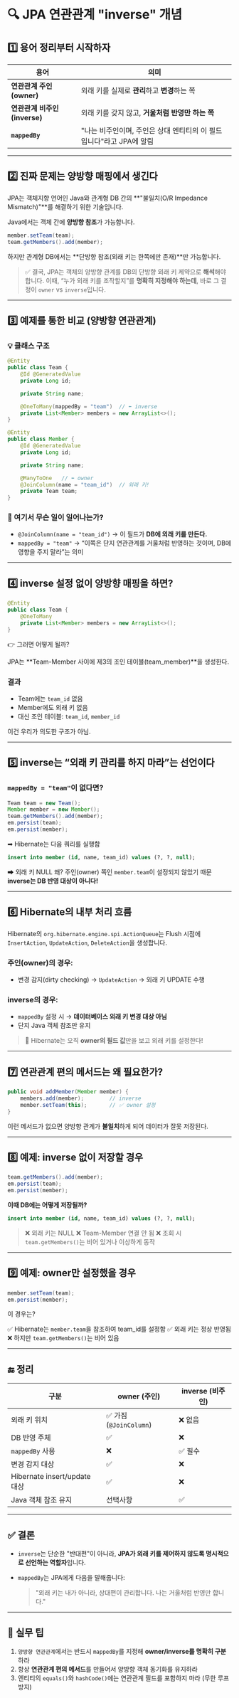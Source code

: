 # 🔍 JPA 연관관계 "inverse" 개념

## 1️⃣ 용어 정리부터 시작하자

| 용어                    | 의미                                        |
| --------------------- | ----------------------------------------- |
| **연관관계 주인(owner)**    | 외래 키를 실제로 **관리**하고 **변경**하는 쪽             |
| **연관관계 비주인(inverse)** | 외래 키를 갖지 않고, **거울처럼 반영만 하는 쪽**            |
| **`mappedBy`**        | "나는 비주인이며, 주인은 상대 엔티티의 이 필드입니다"라고 JPA에 알림 |

---

## 2️⃣ 진짜 문제는 **양방향 매핑**에서 생긴다

JPA는 객체지향 언어인 Java와 관계형 DB 간의 \*\*"불일치(O/R Impedance Mismatch)"\*\*를 해결하기 위한 기술입니다.

Java에서는 객체 간에 **양방향 참조**가 가능합니다.

```java
member.setTeam(team);
team.getMembers().add(member);
```

하지만 관계형 DB에서는 \*\*단방향 참조(외래 키는 한쪽에만 존재)\*\*만 가능합니다.

> ✅ 결국, JPA는 객체의 양방향 관계를 DB의 단방향 외래 키 제약으로 **해석**해야 합니다.
> 이때, “누가 외래 키를 조작할지”를 **명확히 지정해야 하는데**,
> 바로 그 결정이 `owner` vs `inverse`입니다.

---

## 3️⃣ 예제를 통한 비교 (양방향 연관관계)

### 💡 클래스 구조

```java
@Entity
public class Team {
    @Id @GeneratedValue
    private Long id;

    private String name;

    @OneToMany(mappedBy = "team")  // ⬅ inverse
    private List<Member> members = new ArrayList<>();
}
```

```java
@Entity
public class Member {
    @Id @GeneratedValue
    private Long id;

    private String name;

    @ManyToOne   // ⬅ owner
    @JoinColumn(name = "team_id")  // 외래 키!
    private Team team;
}
```

### 🔄 여기서 무슨 일이 일어나는가?

* `@JoinColumn(name = "team_id")` → 이 필드가 **DB에 외래 키를 만든다.**
* `mappedBy = "team"` → “이쪽은 단지 연관관계를 거울처럼 반영하는 것이며, DB에 영향을 주지 말라”는 의미

---

## 4️⃣ inverse 설정 없이 양방향 매핑을 하면?

```java
@Entity
public class Team {
    @OneToMany
    private List<Member> members = new ArrayList<>();
}
```

👉 그러면 어떻게 될까?

JPA는 \*\*Team-Member 사이에 제3의 조인 테이블(team\_member)\*\*을 생성한다.

### 결과

* Team에는 `team_id` 없음
* Member에도 외래 키 없음
* 대신 조인 테이블: `team_id`, `member_id`

이건 우리가 의도한 구조가 아님.

---

## 5️⃣ inverse는 “외래 키 관리를 하지 마라”는 선언이다

### `mappedBy = "team"`이 없다면?

```java
Team team = new Team();
Member member = new Member();
team.getMembers().add(member);
em.persist(team);
em.persist(member);
```

➡ Hibernate는 다음 쿼리를 실행함

```sql
insert into member (id, name, team_id) values (?, ?, null);
```

➡ 외래 키 NULL
왜? 주인(owner) 쪽인 `member.team`이 설정되지 않았기 때문
**inverse는 DB 반영 대상이 아니다!**

---

## 6️⃣ Hibernate의 내부 처리 흐름

Hibernate의 `org.hibernate.engine.spi.ActionQueue`는 Flush 시점에 `InsertAction`, `UpdateAction`, `DeleteAction`을 생성합니다.

### 주인(owner)의 경우:

* 변경 감지(dirty checking) → `UpdateAction` → 외래 키 UPDATE 수행

### inverse의 경우:

* `mappedBy` 설정 시 → **데이터베이스 외래 키 변경 대상 아님**
* 단지 Java 객체 참조만 유지

> 🔧 Hibernate는 오직 **owner의 필드 값**만을 보고 외래 키를 설정한다!

---

## 7️⃣ 연관관계 편의 메서드는 왜 필요한가?

```java
public void addMember(Member member) {
    members.add(member);        // inverse
    member.setTeam(this);       // ✅ owner 설정
}
```

이런 메서드가 없으면 양방향 관계가 **불일치**하게 되어 데이터가 잘못 저장된다.

---

## 8️⃣ 예제: inverse 없이 저장할 경우

```java
team.getMembers().add(member);
em.persist(team);
em.persist(member);
```

**이때 DB에는 어떻게 저장될까?**

```sql
insert into member (id, name, team_id) values (?, ?, null);
```

> ❌ 외래 키는 NULL
> ❌ Team-Member 연결 안 됨
> ❌ 조회 시 `team.getMembers()`는 비어 있거나 이상하게 동작

---

## 9️⃣ 예제: owner만 설정했을 경우

```java
member.setTeam(team);
em.persist(member);
```

이 경우는?

✅ Hibernate는 `member.team`을 참조하여 team\_id를 설정함
✅ 외래 키는 정상 반영됨
❌ 하지만 `team.getMembers()`는 비어 있음

---

## 🔚 정리

| 구분                         | owner (주인)           | inverse (비주인) |
| -------------------------- | -------------------- | ------------- |
| 외래 키 위치                    | ✅ 가짐 (`@JoinColumn`) | ❌ 없음          |
| DB 반영 주체                   | ✅                    | ❌             |
| `mappedBy` 사용              | ❌                    | ✅ 필수          |
| 변경 감지 대상                   | ✅                    | ❌             |
| Hibernate insert/update 대상 | ✅                    | ❌             |
| Java 객체 참조 유지              | 선택사항                 | ✅             |

---

## ✅ 결론

* `inverse`는 단순한 "반대편"이 아니라, **JPA가 외래 키를 제어하지 않도록 명시적으로 선언하는 역할자**입니다.
* `mappedBy`는 JPA에게 다음을 말해줍니다:

  > "외래 키는 내가 아니라, 상대편이 관리합니다. 나는 거울처럼 반영만 합니다."

---

## 📌 실무 팁

1. `양방향 연관관계`에서는 반드시 `mappedBy`를 지정해 **owner/inverse를 명확히 구분**하라
2. 항상 **연관관계 편의 메서드**를 만들어서 양방향 객체 동기화를 유지하라
3. 엔티티의 `equals()`와 `hashCode()`에는 연관관계 필드를 포함하지 마라 (무한 루프 방지)



